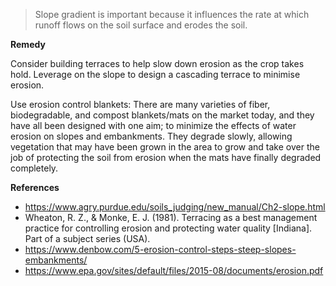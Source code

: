 > Slope gradient is important because it influences the rate at which runoff flows on the soil surface and erodes the soil.

**Remedy**

Consider building terraces to help slow down erosion as the crop takes hold. Leverage on the slope to design a cascading terrace to minimise erosion. 

Use erosion control blankets: There are many varieties of fiber, biodegradable, and compost blankets/mats on the market today, and they have all been designed with one aim; to minimize the effects of water erosion on slopes and embankments. They degrade slowly, allowing vegetation that may have been grown in the area to grow and take over the job of protecting the soil from erosion when the mats have finally degraded completely. 

**References**

- https://www.agry.purdue.edu/soils_judging/new_manual/Ch2-slope.html
- Wheaton, R. Z., & Monke, E. J. (1981). Terracing as a best management practice for controlling erosion and protecting water quality [Indiana]. Part of a subject series (USA).
- https://www.denbow.com/5-erosion-control-steps-steep-slopes-embankments/
- https://www.epa.gov/sites/default/files/2015-08/documents/erosion.pdf